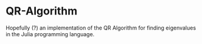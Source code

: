# QR-Algorithm
Hopefully (?) an implementation of the QR Algorithm for finding eigenvalues in the Julia programming language.
